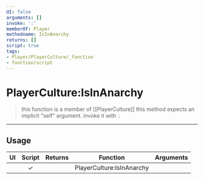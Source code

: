 ```yaml
---
UI: false
arguments: []
invoke: ':'
memberOf: Player
methodname: IsInAnarchy
returns: []
script: true
tags:
- Player/PlayerCulture/_function
- function/script
---
```

# PlayerCulture:IsInAnarchy
> this function is a member of [[PlayerCulture]]
> this method expects an implicit "self" argument. invoke it with `:`
-----
## Usage
|  UI | Script | Returns | Function | Arguments |
|:---:|:------:|-------:|:--------:|:---------|
| |✓||PlayerCulture:IsInAnarchy||
